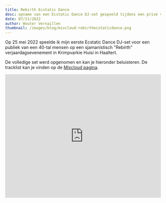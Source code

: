 ```yaml
---
title: Rebirth Ecstatic Dance
desc: opname van een Ecstatic Dance DJ-set gespeeld tijdens een privé verjaardags/rebirth evenement
date: 07/21/2022
author: Wouter Vernaillen
thumbnail: /images/blog/mixcloud-rebirthecstaticdance.png
---
```


Op 25 mei 2022 speelde ik mijn eerste Ecstatic Dance DJ-set voor een publiek van een 40-tal mensen op een sjamanistisch "Rebirth" verjaardagsevenement in Krimpvarkie Huisi in Haaltert.

De volledige set werd opgenomen en kan je hieronder beluisteren. De tracklist kan je vinden op de [Mixcloud pagina](https://www.mixcloud.com/woutervernaillen/rebirth-ecstatic-dance-krimpvarkie-huisi/).

<iframe width="100%" height="400" src="https://www.mixcloud.com/widget/iframe/?light=1&feed=%2Fwoutervernaillen%2Frebirth-ecstatic-dance-krimpvarkie-huisi%2F" frameborder="0" ></iframe>
